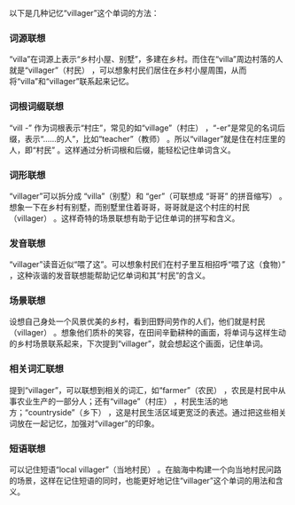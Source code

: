 以下是几种记忆“villager”这个单词的方法：

### 词源联想
“villa”在词源上表示“乡村小屋、别墅”，多建在乡村。而住在“villa”周边村落的人就是“villager”（村民） ，可以想象村民们居住在乡村小屋周围，从而将“villa”和“villager”联系起来记忆。

### 词根词缀联想
“vill -” 作为词根表示“村庄”，常见的如“village”（村庄） ，“-er”是常见的名词后缀，表示“……的人”，比如“teacher”（教师） 。所以“villager”就是住在村庄里的人，即“村民” 。这样通过分析词根和后缀，能轻松记住单词含义。

### 词形联想
“villager”可以拆分成 “villa”（别墅）和 “ger”（可联想成 “哥哥” 的拼音缩写） 。想象一下在乡村有别墅，而别墅里住着哥哥，哥哥就是这个村庄的村民（villager） 。这样奇特的场景联想有助于记住单词的拼写和含义。

### 发音联想
“villager”读音近似“喂了这”。可以想象村民们在村子里互相招呼“喂了这（食物）” ，这种诙谐的发音联想能帮助记忆单词和其“村民”的含义。

### 场景联想
设想自己身处一个风景优美的乡村，看到田野间劳作的人们，他们就是村民（villager） 。想象他们质朴的笑容，在田间辛勤耕种的画面，将单词与这样生动的乡村场景联系起来，下次提到“villager”，就会想起这个画面，记住单词。

### 相关词汇联想
提到“villager”，可以联想到相关的词汇，如“farmer”（农民） ，农民是村民中从事农业生产的一部分人；还有“village”（村庄） ，村民生活的地方；“countryside”（乡下） ，这是村民生活区域更宽泛的表述。通过把这些相关词放在一起记忆，加强对“villager”的印象。

### 短语联想
可以记住短语“local villager”（当地村民） 。在脑海中构建一个向当地村民问路的场景，这样在记住短语的同时，也能更好地记住“villager”这个单词的用法和含义。 